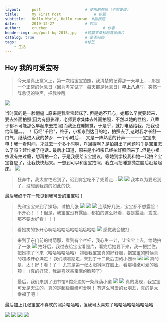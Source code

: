 ```yaml
---
layout:     post   				    # 使用的布局（不需要改）
title:      My First Post 				# 标题 
subtitle:   Hello World, Hello ranran  #副标题
date:       2019-12-27 				# 时间
author:     cruchen 						# 作者
header-img: img/post-bg-2015.jpg 	#这篇文章标题背景图片
catalog: true 						# 是否归档
tags:								#标签
    - 生活
---
```

## Hey 我的可爱宝呀
>今天是真正意义上，第一次给宝宝拍照，我清楚的记得那一天早上.....
那是一个正常的休息日（因为考完试了，每天都是休息日）**早上八点**时，突然一阵急促的铃声，把我吵醒

![](http://i2.tiimg.com/709473/161754a0596b2362.jpg)

当时真的是一脸懵逼...原来是我宝宝起床了..但是她不开心，她那么早就要起来，要去外面拍照(因为有摄影课，老师要求集体去外面拍照，不然以她的性格，八辈子都不可能那么早起来去拍照)而我还在睡懒觉，于是乎，就打电话给我，把我也给叫醒。。。
！[](http://i2.tiimg.com/709473/4c4d78fea38bbbcb.jpg)
历经"千险"，终于，小祖宗到达目的地，拍照去了,这时我才长舒一口气，继续进入我的梦乡..
一个小时后......又是一阵熟悉的铃声————宝宝来电！我一看时间，才过去一个多小时啊，咋回事啊？是拍摄出了问题吗？是宝宝怎么了吗？赶忙接了电话..
最后才知道，原来是小祖宗已经拍好照回来了..但是小祖宗没有拍过瘾，想再拍一会，于是我便给宝宝提议，等她到学校我和她一起拍？宝宝答应了，让我快快起来。一想到可以和宝宝拍照，我立马把睡意抛之脑后赶紧起床。
![](http://i2.tiimg.com/709473/426e05614cd41d4c.jpg)
>狂奔中，我太害怕迟到了，迟到肯定吃不了兜着走...
![](http://i2.tiimg.com/709473/476c0ff9db990db0.jpg)
![](http://i2.tiimg.com/709473/8dff3c27444250a9.png)
我本以为要迟到了，没想到我跑的如此的快...

最后我终于在一教见到我可爱的宝宝啦！

>先和宝宝来到了操场，试拍几张
![](http://i1.fuimg.com/709473/be374632db56be86.jpg)
![](http://i1.fuimg.com/709473/92372b1eb60f267c.jpg)
![](http://i1.fuimg.com/709473/7bac4ddd10110c7f.jpg)
连续好几张，宝宝都不想露脸！不开心！！！但是，我宝宝没有露脸，都拍的这么好看，要是露脸，乖乖，那不要太好看！！！

>看她笑的多开心啊哈哈哈哈哈哈哈哈哈哈
![](http://i1.fuimg.com/709473/5fe3d5b9fcf7f19f.jpg)
感觉我会被打..

>来到了东门前的树荫那，看到有个栏杆，我心生一计，让宝宝上去，给她拍了一张
![](http://i1.fuimg.com/709473/5960f93cb6f6f744.jpg)
拍好后，我过去给宝宝看照片，看完后她要下来，我一把拦住，把她抱了下来（哈哈哈哈哈哈） 抱着我宝宝真的好舒服，抱宝宝的时候真的超级开心满足！
>我们顺着路走，来到了十二教后面的小园林
![](http://i1.fuimg.com/709473/c11627d59ae4b830.jpg)
![](http://i1.fuimg.com/709473/62b2edb2a3b75881.jpg)
真的是，太！好！看！了！ 尤其是第一张太阳斜照在脸上，看那稚嫩可爱的脸颊！（真的好软，我最喜欢亲宝宝的脸颊了）

>最后，我们来到了图书馆A馆旁边的一条绿荫小道
![](http://i1.fuimg.com/709473/3722559f1c478d8f.jpg)
![](http://i1.fuimg.com/709473/6767b69854c3dcd3.jpg)
真的发现，我宝宝可爱是天生的，真的是超级超级可爱啊！
有这么可爱的女朋友，真的是太幸福了吧！


最后加上几张宝宝不喜欢的照片哈哈哈，但我可太喜欢了哈哈哈哈哈哈哈哈哈
> 
![](http://i1.fuimg.com/709473/a9b99fae4f544811.jpg)
![](http://i1.fuimg.com/709473/1f3391f03117261c.jpg)
![](http://i1.fuimg.com/709473/5fe3d5b9fcf7f19f.jpg)
![](http://i1.fuimg.com/709473/81342289b1751224.jpg)
